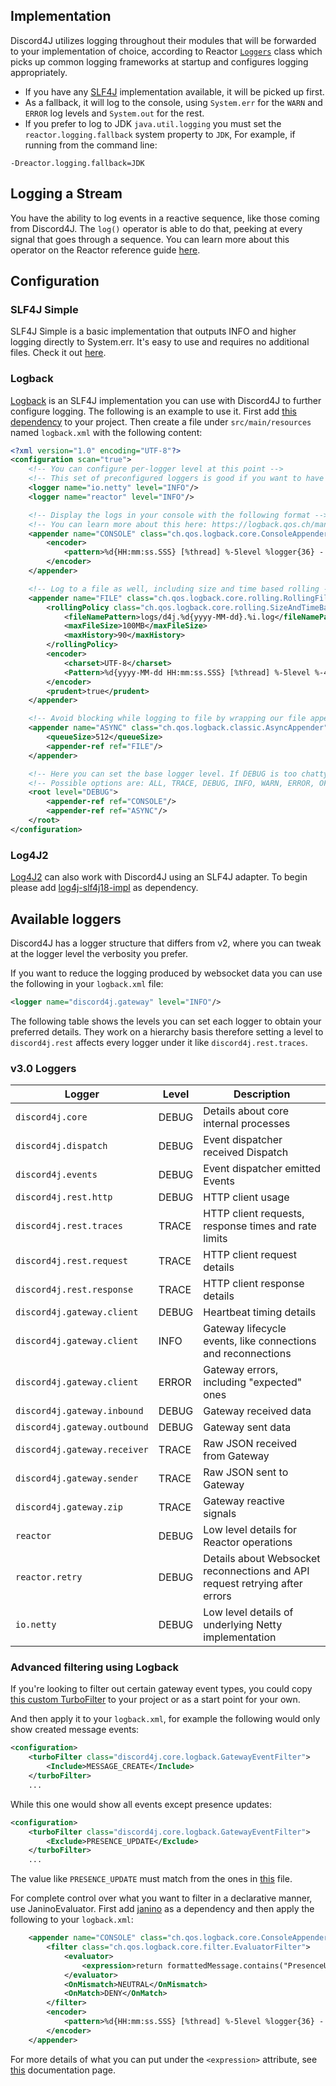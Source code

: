 ## Implementation
Discord4J utilizes logging throughout their modules that will be forwarded to your implementation of choice, according to Reactor [``Loggers``](https://projectreactor.io/docs/core/release/api/reactor/util/Loggers.html) class which picks up common logging frameworks at startup and configures logging appropriately.

- If you have any [SLF4J](https://www.slf4j.org/) implementation available, it will be picked up first.
- As a fallback, it will log to the console, using `System.err` for the `WARN` and `ERROR` log levels and `System.out` for the rest.
- If you prefer to log to JDK `java.util.logging` you must set the `reactor.logging.fallback` system property to `JDK`, For example, if running from the command line:
```
-Dreactor.logging.fallback=JDK
```

## Logging a Stream
You have the ability to log events in a reactive sequence, like those coming from Discord4J. The `log()` operator is able to do that, peeking at every signal that goes through a sequence. You can learn more about this operator on the Reactor reference guide [here](http://projectreactor.io/docs/core/release/reference/#_logging_a_stream).

## Configuration

### SLF4J Simple
SLF4J Simple is a basic implementation that outputs INFO and higher logging directly to System.err. It's easy to use and requires no additional files. Check it out [here](https://mvnrepository.com/artifact/org.slf4j/slf4j-simple/1.8.0-beta2).

### Logback
[Logback](https://logback.qos.ch/) is an SLF4J implementation you can use with Discord4J to further configure logging. The following is an example to use it. First add [this dependency](https://search.maven.org/artifact/ch.qos.logback/logback-classic/1.2.3/jar) to your project. Then create a file under `src/main/resources` named `logback.xml` with the following content:
```xml
<?xml version="1.0" encoding="UTF-8"?>
<configuration scan="true">
    <!-- You can configure per-logger level at this point -->
    <!-- This set of preconfigured loggers is good if you want to have a DEBUG level as baseline -->
    <logger name="io.netty" level="INFO"/>
    <logger name="reactor" level="INFO"/>

    <!-- Display the logs in your console with the following format -->
    <!-- You can learn more about this here: https://logback.qos.ch/manual/layouts.html#ClassicPatternLayout -->
    <appender name="CONSOLE" class="ch.qos.logback.core.ConsoleAppender">
        <encoder>
            <pattern>%d{HH:mm:ss.SSS} [%thread] %-5level %logger{36} - %msg%n</pattern>
        </encoder>
    </appender>

    <!-- Log to a file as well, including size and time based rolling -->
    <appender name="FILE" class="ch.qos.logback.core.rolling.RollingFileAppender">
        <rollingPolicy class="ch.qos.logback.core.rolling.SizeAndTimeBasedRollingPolicy">
            <fileNamePattern>logs/d4j.%d{yyyy-MM-dd}.%i.log</fileNamePattern>
            <maxFileSize>100MB</maxFileSize>
            <maxHistory>90</maxHistory>
        </rollingPolicy>
        <encoder>
            <charset>UTF-8</charset>
            <Pattern>%d{yyyy-MM-dd HH:mm:ss.SSS} [%thread] %-5level %-40.40logger{39} : %msg%n</Pattern>
        </encoder>
        <prudent>true</prudent>
    </appender>

    <!-- Avoid blocking while logging to file by wrapping our file appender with async capabilities -->
    <appender name="ASYNC" class="ch.qos.logback.classic.AsyncAppender">
        <queueSize>512</queueSize>
        <appender-ref ref="FILE"/>
    </appender>

    <!-- Here you can set the base logger level. If DEBUG is too chatty for you, you can use INFO -->
    <!-- Possible options are: ALL, TRACE, DEBUG, INFO, WARN, ERROR, OFF -->
    <root level="DEBUG">
        <appender-ref ref="CONSOLE"/>
        <appender-ref ref="ASYNC"/>
    </root>
</configuration>
```

### Log4J2
[Log4J2](https://logging.apache.org/log4j/2.x/) can also work with Discord4J using an SLF4J adapter. To begin please add [log4j-slf4j18-impl](https://search.maven.org/artifact/org.apache.logging.log4j/log4j-slf4j18-impl/2.13.0/jar) as dependency.

## Available loggers
Discord4J has a logger structure that differs from v2, where you can tweak at the logger level the verbosity you prefer.

If you want to reduce the logging produced by websocket data you can use the following in your `logback.xml` file:
```xml
<logger name="discord4j.gateway" level="INFO"/>
```

The following table shows the levels you can set each logger to obtain your preferred details. They work on a hierarchy basis therefore setting a level to `discord4j.rest` affects every logger under it like `discord4j.rest.traces`.

### v3.0 Loggers

| Logger | Level | Description |
| ------------- | ------------- | ------------- |
| `discord4j.core` | DEBUG | Details about core internal processes |
| `discord4j.dispatch` | DEBUG | Event dispatcher received Dispatch |
| `discord4j.events` | DEBUG | Event dispatcher emitted Events |
| `discord4j.rest.http` | DEBUG | HTTP client usage |
| `discord4j.rest.traces` | TRACE | HTTP client requests, response times and rate limits |
| `discord4j.rest.request` | TRACE | HTTP client request details |
| `discord4j.rest.response` | TRACE | HTTP client response details |
| `discord4j.gateway.client` | DEBUG | Heartbeat timing details |
| `discord4j.gateway.client` | INFO | Gateway lifecycle events, like connections and reconnections |
| `discord4j.gateway.client` | ERROR | Gateway errors, including "expected" ones |
| `discord4j.gateway.inbound` | DEBUG | Gateway received data |
| `discord4j.gateway.outbound` | DEBUG | Gateway sent data |
| `discord4j.gateway.receiver` | TRACE | Raw JSON received from Gateway |
| `discord4j.gateway.sender` | TRACE | Raw JSON sent to Gateway |
| `discord4j.gateway.zip` | TRACE | Gateway reactive signals |
| `reactor` | DEBUG | Low level details for Reactor operations |
| `reactor.retry` | DEBUG | Details about Websocket reconnections and API request retrying after errors |
| `io.netty` | DEBUG | Low level details of underlying Netty implementation |

### Advanced filtering using Logback
If you're looking to filter out certain gateway event types, you could copy [this custom TurboFilter](https://github.com/Discord4J/Discord4J/blob/master/core/src/test/java/discord4j/core/logback/GatewayEventFilter.java) to your project or as a start point for your own.

And then apply it to your `logback.xml`, for example the following would only show created message events:
```xml
<configuration>
    <turboFilter class="discord4j.core.logback.GatewayEventFilter">
        <Include>MESSAGE_CREATE</Include>
    </turboFilter>
    ...
```
While this one would show all events except presence updates:
```xml
<configuration>
    <turboFilter class="discord4j.core.logback.GatewayEventFilter">
        <Exclude>PRESENCE_UPDATE</Exclude>
    </turboFilter>
    ...
```
The value like `PRESENCE_UPDATE` must match from the ones in [this](https://github.com/Discord4J/Discord4J/blob/master/gateway/src/main/java/discord4j/gateway/json/dispatch/EventNames.java) file.

For complete control over what you want to filter in a declarative manner, use JaninoEvaluator. First add [janino](https://search.maven.org/artifact/org.codehaus.janino/janino/3.0.10/jar) as a dependency and then apply the following to your `logback.xml`:

```xml
    <appender name="CONSOLE" class="ch.qos.logback.core.ConsoleAppender">
        <filter class="ch.qos.logback.core.filter.EvaluatorFilter">
            <evaluator>
                <expression>return formattedMessage.contains("PresenceUpdate");</expression>
            </evaluator>
            <OnMismatch>NEUTRAL</OnMismatch>
            <OnMatch>DENY</OnMatch>
        </filter>
        <encoder>
            <pattern>%d{HH:mm:ss.SSS} [%thread] %-5level %logger{36} - %msg%n</pattern>
        </encoder>
    </appender>
```

For more details of what you can put under the `<expression>` attribute, see [this](https://logback.qos.ch/manual/filters.html#JaninoEventEvaluator) documentation page.